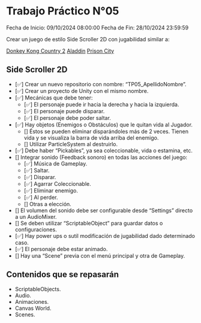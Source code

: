# Trabajo Práctico N°05

Fecha de Inicio: 09/10/2024 08:00:00
Fecha de Fin: 28/10/2024 23:59:59

Crear un juego de estilo Side Scroller 2D con jugabilidad similar a:

[Donkey Kong Country 2](https://youtu.be/iXma3YEiAyE?t=36)
[Aladdin](https://youtu.be/5JQ8Iq6FUCc?t=106)
[Prison City](https://youtu.be/HTFzaBIKUpA?t=70)

## Side Scroller 2D

- [✅] Crear un nuevo repositorio con nombre: “TP05_ApellidoNombre”.
- [✅] Crear un proyecto de Unity con el mismo nombre.
- [✅] Mecánicas que debe tener:
  - [✅] El personaje puede ir hacia la derecha y hacia la izquierda.
  - [✅] El personaje puede disparar.
  - [✅] El personaje debe poder saltar.
- [✅] Hay objetos (Enemigos o Obstáculos) que le quitan vida al Jugador.
  - [] Éstos se pueden eliminar disparándoles más de 2 veces. Tienen vida y se visualiza la barra de
    vida arriba del enemigo.
  - [] Utilizar ParticleSystem al destruirlo.
- [✅] Debe haber “Pickables”, ya sea coleccionable, vida o estamina, etc.
- [] Integrar sonido (Feedback sonoro) en todas las acciones del juego:
  - [✅] Música de Gameplay.
  - [✅] Saltar.
  - [✅] Disparar.
  - [✅] Agarrar Coleccionable.
  - [✅] Eliminar enemigo.
  - [✅] Al perder.
  - [] Otras a elección.
- [] El volumen del sonido debe ser configurable desde “Settings” directo a un AudioMixer.
- [] Se deben utilizar “ScriptableObject” para guardar datos o configuraciones.
- [✅] Hay power ups o sutil modificación de jugabilidad dado determinado caso.
- [✅] El personaje debe estar animado.
- [] Hay una “Scene” previa con el menú principal y otra de Gameplay.

## Contenidos que se repasarán

- ScriptableObjects.
- Audio.
- Animaciones.
- Canvas World.
- Scenes.
